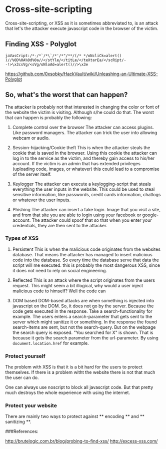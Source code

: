 # Cross-site-scripting


Cross-site-scripting, or XSS as it is sometimes abbreviated to, is an attack that let's the attacker execute javascript code in the browser of the victim.


## Finding XSS - Polyglot




```
jaVasCript:/*-/*`/*\`/*'/*"/**/(/* */oNcliCk=alert() )//%0D%0A%0d%0a//</stYle/</titLe/</teXtarEa/</scRipt/--!>\x3csVg/<sVg/oNloAd=alert()//>\x3e
```

https://github.com/0xsobky/HackVault/wiki/Unleashing-an-Ultimate-XSS-Polyglot


## So, what's the worst that can happen?

The attacker is probably not that interested in changing the color or font of the website the victim is visiting. Although s/he could do that. The worst that can happen is probably the following:

1. Complete control over the browser
The attacker can access plugins. Like password managers. The attacker can trick the user into allowing webcam or audio. 

2. Session-hijacking/Cookie theft
This is when the attacker steals the cookie that is saved in the browser. Using this cookie the attacker can log in to the service as the victim, and thereby gain access to his/her account. If the victim is an admin that has extended privileges (uploading code, images, or whatever) this could lead to a compromise of the server itself.

3. Keylogger
The attacker can execute a keylogging-script that steals everything the user inputs in the website. This could be used to steal sensitive information, like passwords, credit cards information, chatlogs or whatever the user inputs.

4. Phishing
The attacker can insert a fake login. Image that you visit a site, and from that site you are able to login using your facebook or google-account. The attacker could spoof that so that when you enter your credentials, they are then sent to the attacker. 


### Types of XSS

1. Persistent
This is when the malicious code originates from the websites database. That means the attacker has managed to insert malicious code into the database. So every time the database serve that data the script will me executed. this is probably the most dangerous XSS, since it does not need to rely on social engineering.

2. Reflected
This is an attack where the script originates from the users request. This might seem a bit illogical, why would a user inject malicious code to himself? Well the code can 

3. DOM based
DOM-based attacks are when something is injected into javascript on the DOM. So, it does not go by the server. Because the code gets executed in the response.
Take a search-functionality for example. The users enters a search-parameter that gets sent to the server which might sanitize it or something. In the response the found search-items are sent, but not the search-query. But on the webpage the search query is exposed. "You searched for X" is shown. That is because it gets the search parameter from the url-parameter. By using `document.location.href` for example.



### Protect yourself

The problem with XSS is that it is a bit hard for the users to protect themselves. If there is a problem witht the website there is not that much the user can do.

One can always use noscript to block all javascript code. But that pretty much destroys the whole experience with using the internet.

### Protect your website

There are mainly two ways to protect against ** encoding ** and ** sanitizing **.






###References:

http://brutelogic.com.br/blog/probing-to-find-xss/
http://excess-xss.com/

